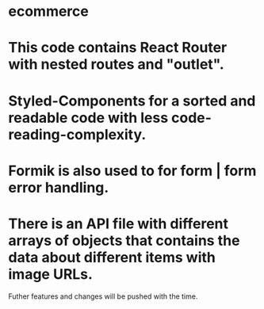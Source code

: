 # ecommerce
# This code contains React Router with nested routes and "outlet".
# Styled-Components for a sorted and readable code with less code-reading-complexity.
# Formik is also used to for form | form error handling.
# There is an API file with different arrays of objects that contains the data about different items with image URLs.
Futher features and changes will be pushed with the time.
